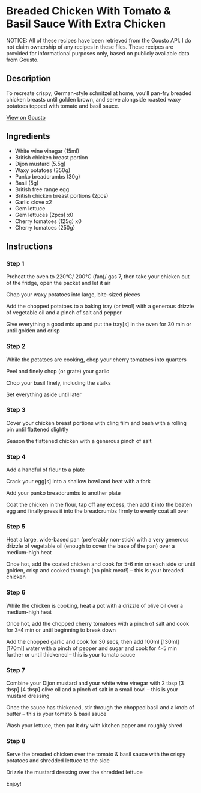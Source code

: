# Breaded Chicken With Tomato & Basil Sauce With Extra Chicken

NOTICE: All of these recipes have been retrieved from the Gousto API. I do not claim ownership of any recipes in these files. These recipes are provided for informational purposes only, based on publicly available data from Gousto.

## Description

To recreate crispy, German-style schnitzel at home, you'll pan-fry breaded chicken breasts until golden brown, and serve alongside roasted waxy potatoes topped with tomato and basil sauce.

[View on Gousto](https://www.gousto.co.uk/recipes/cookbook/breaded-chicken-with-tomato-basil-sauce-with-extra-chicken)

## Ingredients

- White wine vinegar (15ml)
- British chicken breast portion
- Dijon mustard (5.5g)
- Waxy potatoes (350g)
- Panko breadcrumbs (30g)
- Basil (5g)
- British free range egg
- British chicken breast portions (2pcs)
- Garlic clove x2
- Gem lettuce
- Gem lettuces (2pcs) x0
- Cherry tomatoes (125g) x0
- Cherry tomatoes (250g)

## Instructions


### Step 1

Preheat the oven to 220°C/ 200°C (fan)/ gas 7, then take your chicken out of the fridge, open the packet and let it air

Chop your waxy potatoes into large, bite-sized pieces

Add the chopped potatoes to a baking tray (or two!) with a generous drizzle of vegetable oil and a pinch of salt and pepper

Give everything a good mix up and put the tray[s] in the oven for 30 min or until golden and crisp


### Step 2

While the potatoes are cooking, chop your cherry tomatoes into quarters

Peel and finely chop (or grate) your garlic

Chop your basil finely, including the stalks

Set everything aside until later


### Step 3

Cover your chicken breast portions with cling film and bash with a rolling pin until flattened slightly

Season the flattened chicken with a generous pinch of salt


### Step 4

Add a handful of flour to a plate

Crack your egg[s] into a shallow bowl and beat with a fork

Add your panko breadcrumbs to another plate

Coat the chicken in the flour, tap off any excess, then add it into the beaten egg and finally press it into the breadcrumbs firmly to evenly coat all over


### Step 5

Heat a large, wide-based pan (preferably non-stick) with a very generous drizzle of vegetable oil (enough to cover the base of the pan) over a medium-high heat

Once hot, add the coated chicken and cook for 5-6 min on each side or until golden, crisp and cooked through (no pink meat!) – this is your breaded chicken


### Step 6

While the chicken is cooking, heat a pot with a drizzle of olive oil over a medium-high heat

Once hot, add the chopped cherry tomatoes with a pinch of salt and cook for 3-4 min or until beginning to break down

Add the chopped garlic and cook for 30 secs, then add 100ml <span class="text-purple">[130ml]</span> <span class="text-danger">[170ml]</span> water with a pinch of pepper and sugar and cook for 4-5 min further or until thickened – this is your tomato sauce


### Step 7

Combine your Dijon mustard and your white wine vinegar with 2 tbsp <span class="text-purple">[3 tbsp]</span><span class="text-danger"> [4 tbsp]</span> olive oil and a pinch of salt in a small bowl – this is your mustard dressing

Once the sauce has thickened, stir through the chopped basil and a knob of butter – this is your tomato & basil sauce

Wash your lettuce, then pat it dry with kitchen paper and roughly shred

### Step 8

Serve the breaded chicken over the tomato & basil sauce with the crispy potatoes and shredded lettuce to the side

Drizzle the mustard dressing over the shredded lettuce

Enjoy!

